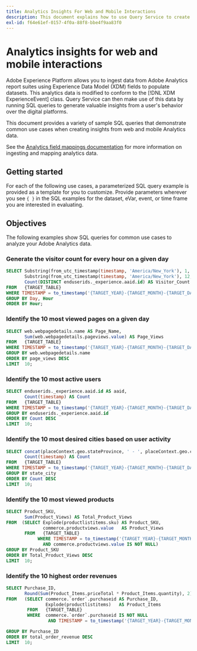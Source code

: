 ```yaml
---
title: Analytics Insights For Web and Mobile Interactions
description: This document explains how to use Query Service to create actionable insights from ingested Adobe Analytics data.
exl-id: f64e61ef-0157-4f0a-88f8-bbe4f9aa83f0
---
```

# Analytics insights for web and mobile interactions

Adobe Experience Platform allows you to ingest data from Adobe Analytics report suites using Experience Data Model (XDM) fields to populate datasets. This analytics data is modified to conform to the [!DNL XDM ExperienceEvent] class. Query Service can then make use of this data by running SQL queries to generate valuable insights from a user's behavior over the digital platforms.

This document provides a variety of sample SQL queries that demonstrate common use cases when creating insights from web and mobile Analytics data.

See the [Analytics field mappings documentation](../../sources/connectors/adobe-applications/mapping/analytics.md) for more information on ingesting and mapping analytics data.

## Getting started

For each of the following use cases, a parameterized SQL query example is provided as a template for you to customize. Provide parameters wherever you see `{ }` in the SQL examples for the dataset, eVar, event, or time frame you are interested in evaluating.

## Objectives

The following examples show SQL queries for common use cases to analyze your Adobe Analytics data.

### Generate the visitor count for every hour on a given day

```sql
SELECT Substring(from_utc_timestamp(timestamp, 'America/New_York'), 1, 10) AS Day,
       Substring(from_utc_timestamp(timestamp, 'America/New_York'), 12, 2) AS Hour,
       Count(DISTINCT enduserids._experience.aaid.id) AS Visitor_Count
FROM   {TARGET_TABLE}
WHERE TIMESTAMP = to_timestamp('{TARGET_YEAR}-{TARGET_MONTH}-{TARGET_DAY}')
GROUP BY Day, Hour
ORDER BY Hour;
```

### Identify the 10 most viewed pages on a given day

```SQL
SELECT web.webpagedetails.name AS Page_Name,
       Sum(web.webpagedetails.pageviews.value) AS Page_Views
FROM   {TARGET_TABLE}
WHERE TIMESTAMP = to_timestamp('{TARGET_YEAR}-{TARGET_MONTH}-{TARGET_DAY}')
GROUP BY web.webpagedetails.name
ORDER BY page_views DESC
LIMIT  10;
```

### Identify the 10 most active users

```sql
SELECT enduserids._experience.aaid.id AS aaid,
       Count(timestamp) AS Count
FROM   {TARGET_TABLE}
WHERE TIMESTAMP = to_timestamp('{TARGET_YEAR}-{TARGET_MONTH}-{TARGET_DAY}')
GROUP BY enduserids._experience.aaid.id
ORDER BY Count DESC
LIMIT  10;

```

### Identify the 10 most desired cities based on user activity

```sql
SELECT concat(placeContext.geo.stateProvince, ' - ', placeContext.geo.city) AS state_city,
       Count(timestamp) AS Count
FROM   {TARGET_TABLE}
WHERE TIMESTAMP = to_timestamp('{TARGET_YEAR}-{TARGET_MONTH}-{TARGET_DAY}')
GROUP BY state_city
ORDER BY Count DESC
LIMIT  10;
```

### Identify the 10 most viewed products

```sql
SELECT Product_SKU,
       Sum(Product_Views) AS Total_Product_Views
FROM  (SELECT Explode(productlistitems.sku) AS Product_SKU,
              commerce.productviews.value   AS Product_Views
       FROM   {TARGET_TABLE}
            WHERE TIMESTAMP = to_timestamp('{TARGET_YEAR}-{TARGET_MONTH}-{TARGET_DAY}')
              AND commerce.productviews.value IS NOT NULL)
GROUP BY Product_SKU
ORDER BY Total_Product_Views DESC
LIMIT  10;
```

### Identify the 10 highest order revenues

```sql
SELECT Purchase_ID,
       Round(Sum(Product_Items.priceTotal * Product_Items.quantity), 2) AS Total_Order_Revenue
FROM   (SELECT commerce.`order`.purchaseid AS Purchase_ID,
               Explode(productlistitems)   AS Product_Items
        FROM   {TARGET_TABLE}
        WHERE  commerce.`order`.purchaseid IS NOT NULL
                AND TIMESTAMP = to_timestamp('{TARGET_YEAR}-{TARGET_MONTH}-{TARGET_DAY}')

GROUP BY Purchase_ID
ORDER BY total_order_revenue DESC
LIMIT  10;
```
